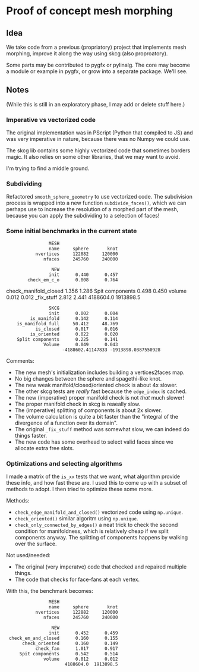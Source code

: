 # Proof of concept mesh morphing

## Idea

We take code from a previous (propriatory) project that implements mesh morphing,
improve it along the way using skcg (also proproatory).

Some parts may be contributed to pygfx or pylinalg. The core may become
a module or example in pygfx, or grow into a separate package. We'll
see.


## Notes

(While this is still in an exploratory phase, I may add or delete stuff here.)

### Imperative vs vectorized code

The original implementation was in PScript (Python that compiled to JS) and was very imperative
in nature, because there was no Numpy we could use.

The skcg lib contains some highly vectorized code that sometimes borders
magic. It also relies on some other libraries, that we may want to avoid.

I'm trying to find a middle ground.


### Subdividing

Refactored `smooth_sphere_geometry` to use vectorized code. The
subdivision process is wrapped into a new function `subdivide_faces()`,
which we can perhaps use to increase the resolution of a morphed part
of the mesh, because you can apply the subdividing to a selection of
faces!


### Some initial benchmarks in the current state

                    MESH
                    name     sphere       knot
               nvertices     122882     120000
                  nfaces     245760     240000

                     NEW
                    init      0.440      0.457
            check_em_c_o      0.808      0.764
   check_manifold_closed      1.356      1.286
         Spit components      0.498      0.450
                  volume      0.012      0.012
              _fix_stuff      2.812      2.441
                          4188604.0  1913898.5

                    SKCG
                    init      0.002      0.004
             is_manifold      0.142      0.114
        is_manifold full     50.412     48.769
               is_closed      0.017      0.016
             is_oriented      0.022      0.020
        Split components      0.225      0.141
                  Volume      0.049      0.043
                         -4188602.41147833 -1913898.0387550928

Comments:

* The new mesh's initialization includes building a vertices2faces map.
* No big changes between the sphere and spagethi-like knot.
* The new weak manifold/closed/oriented check is about 4x slower.
* The other skcg tests are *really* fast because the `edge_index` is cached.
* The new (imperative) proper manifold check is not *that* much slower!
* The proper manifold check in skcg is reaeally slow.
* The (imperative) splitting of components is about 2x slower.
* The volume calculation is quite a bit faster than the "integral of the divergence of a function over its domain".
* The original `_fix_stuff` method was somewhat slow, we can indeed do things faster.
* The new code has some overhead to select valid faces since we allocate extra free slots.


### Optimizations and selecting algorithms

I made a matrix of the `is_xx` tests that we want, what algorithm provide
these info, and how fast these are. I used this to come up with a subset
of methods to adopt. I then tried to optimize these some more.

Methods:

* `check_edge_manifold_and_closed()` vectorized code using `np.unique`.
* `check_oriented()` similar algoritm using `np.unique`.
* `check_only_connected_by_edges()` a neat trick to check the second condition
  for manifoldness, which is relatively cheap if we split components anyway.
  The splitting of components happens by walking over the surface.

Not used/needed:

* The original (very imperatve) code that checked and repaired multiple things.
* The code that checks for face-fans at each vertex.

With this, the benchmark becomes:

                    MESH
                    name     sphere       knot
               nvertices     122882     120000
                  nfaces     245760     240000

                     NEW
                    init      0.452      0.459
     check_em_and_closed      0.160      0.155
          check_oriented      0.160      0.149
               check_fan      1.017      0.917
         Spit components      0.542      0.514
                  volume      0.012      0.012
                          4188604.0  1913898.5
